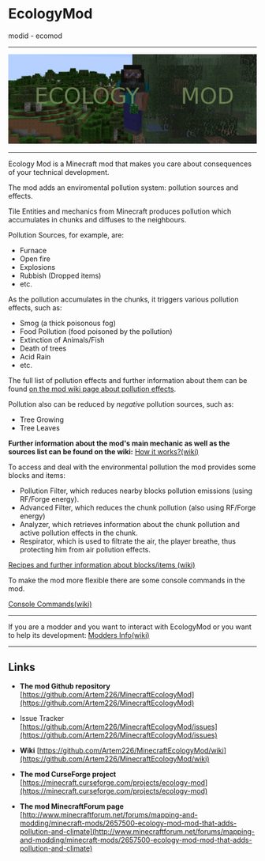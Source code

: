# EcologyMod

modid - ecomod

***

![Logo](https://raw.githubusercontent.com/Artem226/MinecraftEcologyMod/1.11/src/main/resources/emlogo.png)

***

Ecology Mod is a Minecraft mod that makes you care about consequences of your technical development.

The mod adds an enviromental pollution system: pollution sources and effects.

Tile Entities and mechanics from Minecraft produces pollution which accumulates in chunks and diffuses to the neighbours.

Pollution Sources, for example, are:

* Furnace
* Open fire
* Explosions
* Rubbish (Dropped items)
* etc.

As the pollution accumulates in the chunks, it triggers various pollution effects, such as:

* Smog (a thick poisonous fog)
* Food Pollution (food poisoned by the pollution)
* Extinction of Animals/Fish
* Death of trees
* Acid Rain
* etc.

The full list of pollution effects and further information about them can be found [on the mod wiki page about pollution effects](https://github.com/Artem226/MinecraftEcologyMod/wiki/Pollution-Effects).

Pollution also can be reduced by _negative_ pollution sources, such as:

* Tree Growing
* Tree Leaves

**Further information about the mod's main mechanic as well as the sources list can be found on the wiki:**
[How it works?(wiki)](https://github.com/Artem226/MinecraftEcologyMod/wiki)

To access and deal with the environmental pollution the mod provides some blocks and items:

* Pollution Filter, which reduces nearby blocks pollution emissions (using RF/Forge energy).
* Advanced Filter, which reduces the chunk pollution (also using RF/Forge energy)
* Analyzer, which retrieves information about the chunk pollution and active pollution effects in the chunk.
* Respirator, which is used to filtrate the air, the player breathe, thus protecting him from air pollution effects.

[Recipes and further information about blocks/items (wiki)](https://github.com/Artem226/MinecraftEcologyMod/wiki/Blocks,-Items,-Recipes)

To make the mod more flexible there are some console commands in the mod.

[Console Commands(wiki)](https://github.com/Artem226/MinecraftEcologyMod/wiki/Console-Commands)

***
If you are a modder and you want to interact with EcologyMod or you want to help its development:
[Modders Info(wiki)](https://github.com/Artem226/MinecraftEcologyMod/wiki/Modders-Info)
***

## Links

* **The mod Github repository** [https://github.com/Artem226/MinecraftEcologyMod](https://github.com/Artem226/MinecraftEcologyMod)

* Issue Tracker [https://github.com/Artem226/MinecraftEcologyMod/issues](https://github.com/Artem226/MinecraftEcologyMod/issues)

* **Wiki** [https://github.com/Artem226/MinecraftEcologyMod/wiki](https://github.com/Artem226/MinecraftEcologyMod/wiki)

* **The mod CurseForge project** [https://minecraft.curseforge.com/projects/ecology-mod](https://minecraft.curseforge.com/projects/ecology-mod)

* **The mod MinecraftForum page** [http://www.minecraftforum.net/forums/mapping-and-modding/minecraft-mods/2657500-ecology-mod-mod-that-adds-pollution-and-climate](http://www.minecraftforum.net/forums/mapping-and-modding/minecraft-mods/2657500-ecology-mod-mod-that-adds-pollution-and-climate)